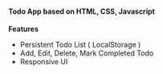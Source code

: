 #### Todo App based on HTML, CSS, Javascript

**Features**
- Persistent Todo List ( LocalStorage )
- Add, Edit, Delete, Mark Completed Todo
- Responsive UI